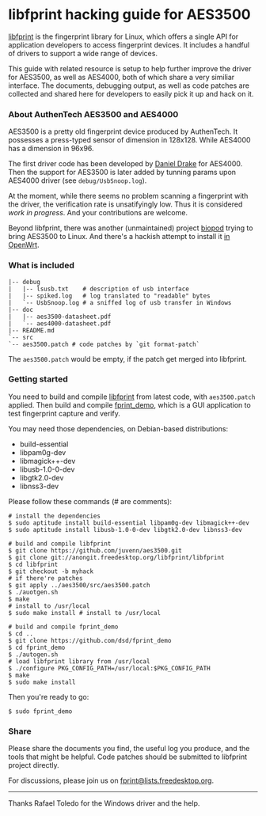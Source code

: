 libfprint hacking guide for AES3500
===================================

[libfprint][project] is the fingerprint library for Linux, which
offers a single API for application developers to access fingerprint
devices. It includes a handful of drivers to support a wide range of
devices.

This guide with related resource is setup to help further improve the
driver for AES3500, as well as AES4000, both of which share a very
similiar interface. The documents, debugging output, as well as code
patches are collected and shared here for developers to easily pick it
up and hack on it.

### About AuthenTech AES3500 and AES4000

AES3500 is a pretty old fingerprint device produced by AuthenTech. It
possesses a press-typed sensor of dimension in 128x128. While AES4000
has a dimension in 96x96.

The first driver code has been developed by [Daniel Drake][@dsd] for
AES4000. Then the support for AES3500 is later added by tunning params
upon AES4000 driver (see `debug/UsbSnoop.log`).

At the moment, while there seems no problem scanning a fingerprint with
the driver, the verification rate is unsatifyingly low. Thus it is
considered *work in progress*. And your contributions are welcome.

Beyond libfprint, there was another (unmaintained) project
[biopod][biopod] trying to bring AES3500 to Linux. And there's a
hackish attempt to install it [in OpenWrt][h-wrt].

### What is included

    |-- debug
    |   |-- lsusb.txt    # description of usb interface
    |   |-- spiked.log   # log translated to "readable" bytes
    |   `-- UsbSnoop.log # a sniffed log of usb transfer in Windows
    |-- doc
    |   |-- aes3500-datasheet.pdf
    |   `-- aes4000-datasheet.pdf
    |-- README.md
    `-- src
	`-- aes3500.patch # code patches by `git format-patch`

The `aes3500.patch` would be empty, if the patch get merged into
libfprint.

### Getting started

You need to build and compile [libfprint][repo] from latest code, with
`aes3500.patch` applied. Then build and compile
[fprint_demo][fprint_demo], which is a GUI application to test
fingerprint capture and verify.

You may need those dependencies, on Debian-based distributions:

* build-essential
* libpam0g-dev
* libmagick++-dev
* libusb-1.0-0-dev
* libgtk2.0-dev
* libnss3-dev

Please follow these commands (# are comments):

    # install the dependencies
    $ sudo aptitude install build-essential libpam0g-dev libmagick++-dev
    $ sudo aptitude install libusb-1.0-0-dev libgtk2.0-dev libnss3-dev

    # build and compile libfprint
    $ git clone https://github.com/juvenn/aes3500.git
    $ git clone git://anongit.freedesktop.org/libfprint/libfprint
    $ cd libfprint
    $ git checkout -b myhack
    # if there're patches
    $ git apply ../aes3500/src/aes3500.patch
    $ ./auotgen.sh
    $ make
    # install to /usr/local
    $ sudo make install # install to /usr/local

    # build and compile fprint_demo
    $ cd ..
    $ git clone https://github.com/dsd/fprint_demo
    $ cd fprint_demo
    $ ./autogen.sh
    # load libfprint library from /usr/local
    $ ./configure PKG_CONFIG_PATH=/usr/local:$PKG_CONFIG_PATH
    $ make
    $ sudo make install

Then you're ready to go:

    $ sudo fprint_demo

### Share

Please share the documents you find, the useful log you produce, and the
tools that might be helpful. Code patches should be submitted to
libfprint project directly.

For discussions, please join us on
[fprint@lists.freedesktop.org][mailinglist].

----

Thanks Rafael Toledo for the Windows driver and the help.

[biopod]: http://ww2.cs.fsu.edu/~micsmith/devices/index.html "Biopod project"
[project]: http://www.freedesktop.org/wiki/Software/fprint
     "fprint page at freedesktop"
[mailinglist]: http://www.freedesktop.org/wiki/Software/fprint/Mailing%20list
     "fprint mailing list"
[fprint_demo]: https://github.com/dsd/fprint_demo
[h-wrt]: http://h-wrt.com/en/doc/fprint "Biopod in OpenWrt"
[repo]: http://cgit.freedesktop.org/libfprint/libfprint
[@dsd]: https://github.com/dsd "The creator of libfprint itself"
[@juvenn]: https://github.com/juvenn
